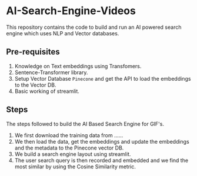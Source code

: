 # AI-Search-Engine-Videos
This repository contains the code to build and run an AI powered search engine which uses NLP and Vector databases.

## Pre-requisites

1. Knowledge on Text embeddings using Transfomers.
2. Sentence-Transformer library.
3. Setup Vector Database `Pinecone` and get the API to load the embeddings to the Vector DB.
4. Basic working of streamlit.

## Steps 

The steps followed to build the AI Based Search Engine for GIF's.

1. We first download the training data from ......
2. We then load the data, get the embeddings and update the embeddings and the metadata to the Pinecone vector DB.
3. We build a search engine layout using streamlit.
4. The user search query is then recorded and embedded and we find the most similar by using the Cosine Similarity metric.